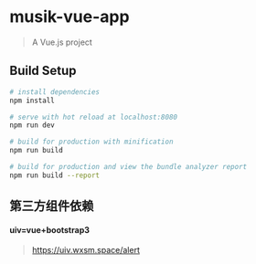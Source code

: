 # musik-vue-app

> A Vue.js project

## Build Setup

``` bash
# install dependencies
npm install

# serve with hot reload at localhost:8080
npm run dev

# build for production with minification
npm run build

# build for production and view the bundle analyzer report
npm run build --report
```

## 第三方组件依赖
#### uiv=vue+bootstrap3
> https://uiv.wxsm.space/alert
